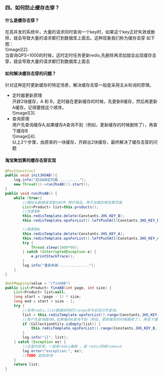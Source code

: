 ### 四、如何防止缓存击穿？

#### 什么是缓存击穿？

在高并发的系统中，大量的请求同时查询一个key时，如果这个key正好失效或删除，就会导致大量的请求都打到数据库上面去。这种现象我们称为缓存击穿
如下图：  
![image][2].  
当查询QPS=1000的时候，这时定时任务更新redis,先删除再添加就会出现缓存击穿，就会导致大量的请求都打到数据库上面去

#### 如何解决缓存击穿的问题？

针对这种定时更新缓存的特定场景，解决缓存击穿一般是采用主从轮询的原理。  

- 定时器更新原理  
  开辟2块缓存，A 和 B，定时器在更新缓存的时候，先更新B缓存，然后再更新A缓存，记得要按这个顺序。  
  ![image][3].  
- 查询原理  
  用户先查询缓存A,如果缓存A查询不到（例如，更新缓存的时候删除了），再查下缓存B  
  ![image][4].  
  以上2个步骤，由原来的一块缓存，开辟出2块缓存，最终解决了缓存击穿的问题  


#### 淘宝聚划算的缓存击穿实现

```java
@PostConstruct
public void initJHSAB(){
    log.info("启动AB定时器..........");
    new Thread(()->runJhsAB()).start();
}
public void runJhsAB() {
    while (true){
        //模拟从数据库读取100件 特价商品，用于加载到聚划算页面
        List<Product> list=this.products();
        //先更新B
        this.redisTemplate.delete(Constants.JHS_KEY_B);
        this.redisTemplate.opsForList().leftPushAll(Constants.JHS_KEY_B,list);

        //再更新A
        this.redisTemplate.delete(Constants.JHS_KEY_A);
        this.redisTemplate.opsForList().leftPushAll(Constants.JHS_KEY_A,list);
        try {
            Thread.sleep(1000*60);
        } catch (InterruptedException e) {
            e.printStackTrace();
        }
        log.info("重新刷新..............");
    }
}
```
```java
@GetMapping(value = "/findAB")
public List<Product> findAB(int page, int size) {
    List<Product> list=null;
    long start = (page - 1) * size;
    long end = start + size - 1;
    try {
        //采用redis,list数据结构的lrange命令实现分页查询。
        list = this.redisTemplate.opsForList().range(Constants.JHS_KEY_A, start, end);
        //用户先查询缓存A,如果缓存A查询不到（例如，更新缓存的时候删除了），再查下缓存B
        if (CollectionUtils.isEmpty(list)) {
            this.redisTemplate.opsForList().range(Constants.JHS_KEY_B, start, end);
        }
        log.info("{}", list);
    } catch (Exception ex) {
        //这里的异常，一般是redis瘫痪 ，或 redis网络timeout
        log.error("exception:", ex);
        //TODO 走DB查询
    }
    return list;
}
```